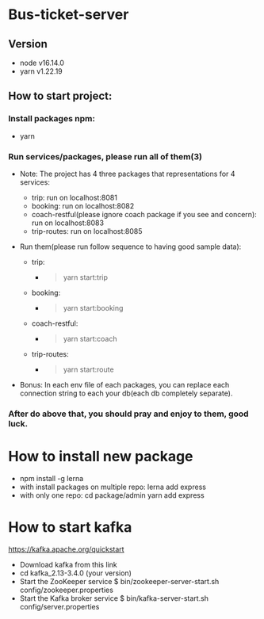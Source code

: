 # Bus-ticket-server

## Version

- node v16.14.0
- yarn v1.22.19

## How to start project:

### Install packages npm:

- yarn

### Run services/packages, please run all of them(3)

- Note: The project has 4 three packages that representations for 4 services:
  - trip: run on localhost:8081
  - booking: run on localhost:8082
  - coach-restful(please ignore coach package if you see and concern): run on localhost:8083
  - trip-routes: run on localhost:8085
- Run them(please run follow sequence to having good sample data):

  - trip:
    - > yarn start:trip
  - booking:
    - > yarn start:booking
  - coach-restful:
    - > yarn start:coach
  - trip-routes:
    - > yarn start:route

- Bonus: In each env file of each packages, you can replace each connection string to each your db(each db completely separate).

### After do above that, you should pray and enjoy to them, good luck.

# How to install new package

- npm install -g lerna
- with install packages on multiple repo:
  lerna add express
- with only one repo:
  cd package/admin
  yarn add express

# How to start kafka

https://kafka.apache.org/quickstart

- Download kafka from this link
- cd kafka_2.13-3.4.0 (your version)
- Start the ZooKeeper service
  $ bin/zookeeper-server-start.sh config/zookeeper.properties
- Start the Kafka broker service
  $ bin/kafka-server-start.sh config/server.properties
